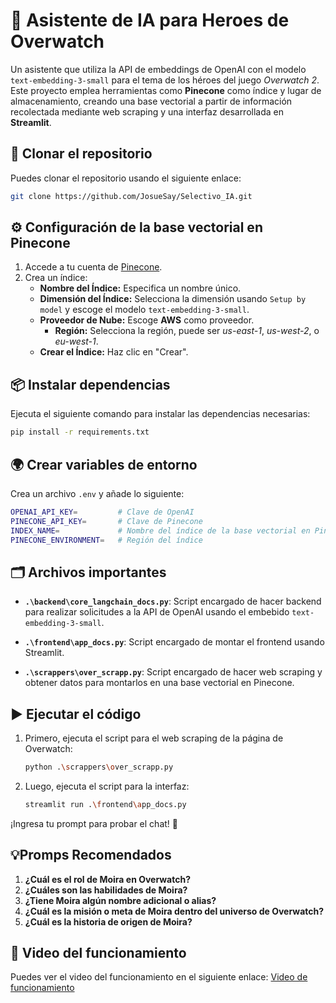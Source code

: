 
# 🤖 Asistente de IA para Heroes de Overwatch

Un asistente que utiliza la API de embeddings de OpenAI con el modelo `text-embedding-3-small` para el tema de los héroes del juego *Overwatch 2*. Este proyecto emplea herramientas como **Pinecone** como índice y lugar de almacenamiento, creando una base vectorial a partir de información recolectada mediante web scraping y una interfaz desarrollada en **Streamlit**.

## 🚀 Clonar el repositorio
Puedes clonar el repositorio usando el siguiente enlace:
```bash
git clone https://github.com/JosueSay/Selectivo_IA.git
```

## ⚙️ Configuración de la base vectorial en Pinecone

1. Accede a tu cuenta de [Pinecone](https://www.pinecone.io/).
2. Crea un índice:
    - **Nombre del Índice:** Especifica un nombre único.
    - **Dimensión del Índice:** Selecciona la dimensión usando `Setup by model` y escoge el modelo `text-embedding-3-small`.
    - **Proveedor de Nube:** Escoge **AWS** como proveedor.
        - **Región:** Selecciona la región, puede ser *us-east-1*, *us-west-2*, o *eu-west-1*.
    - **Crear el Índice:** Haz clic en "Crear".

## 📦 Instalar dependencias
Ejecuta el siguiente comando para instalar las dependencias necesarias:
```bash
pip install -r requirements.txt
```

## 🌍 Crear variables de entorno
Crea un archivo `.env` y añade lo siguiente:
```bash
OPENAI_API_KEY=         # Clave de OpenAI
PINECONE_API_KEY=       # Clave de Pinecone
INDEX_NAME=             # Nombre del índice de la base vectorial en Pinecone
PINECONE_ENVIRONMENT=   # Región del índice 
```

## 🗂️ Archivos importantes

- **`.\backend\core_langchain_docs.py`**: Script encargado de hacer backend para realizar solicitudes a la API de OpenAI usando el embebido `text-embedding-3-small`.
  
- **`.\frontend\app_docs.py`**: Script encargado de montar el frontend usando Streamlit.
  
- **`.\scrappers\over_scrapp.py`**: Script encargado de hacer web scraping y obtener datos para montarlos en una base vectorial en Pinecone.

## ▶️ Ejecutar el código

1. Primero, ejecuta el script para el web scraping de la página de Overwatch:
   ```bash
   python .\scrappers\over_scrapp.py
   ```

2. Luego, ejecuta el script para la interfaz:
   ```bash
   streamlit run .\frontend\app_docs.py
   ```

¡Ingresa tu prompt para probar el chat! 💬

## 💡Promps Recomendados
1. **¿Cuál es el rol de Moira en Overwatch?**
2. **¿Cuáles son las habilidades de Moira?**
3. **¿Tiene Moira algún nombre adicional o alias?**
4. **¿Cuál es la misión o meta de Moira dentro del universo de Overwatch?**
5. **¿Cuál es la historia de origen de Moira?**

## 🎥 Video del funcionamiento
Puedes ver el video del funcionamiento en el siguiente enlace: [Video de funcionamiento](https://youtu.be/prLUuVrmyaY)
